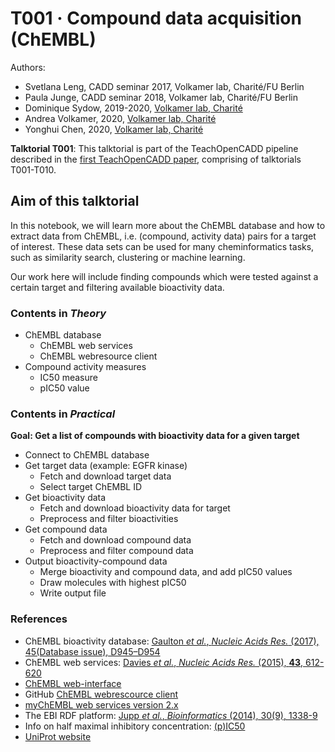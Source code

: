# T001 · Compound data acquisition (ChEMBL)

Authors:

- Svetlana Leng, CADD seminar 2017, Volkamer lab, Charité/FU Berlin 
- Paula Junge, CADD seminar 2018, Volkamer lab, Charité/FU Berlin
- Dominique Sydow, 2019-2020, [Volkamer lab, Charité](https://volkamerlab.org/)
- Andrea Volkamer, 2020, [Volkamer lab, Charité](https://volkamerlab.org/)
- Yonghui Chen, 2020, [Volkamer lab, Charité](https://volkamerlab.org/)


__Talktorial T001__: This talktorial is part of the TeachOpenCADD pipeline described in the [first TeachOpenCADD paper](https://jcheminf.biomedcentral.com/articles/10.1186/s13321-019-0351-x), comprising of talktorials T001-T010.


## Aim of this talktorial

In this notebook, we will learn more about the ChEMBL database and how to extract data from ChEMBL, i.e. (compound, activity data) pairs for a target of interest. These data sets can be used for many cheminformatics tasks, such as similarity search, clustering or machine learning.

Our work here will include finding compounds which were tested against a certain target and filtering available bioactivity data.


### Contents in *Theory*

* ChEMBL database
    * ChEMBL web services
    * ChEMBL webresource client
* Compound activity measures
    * IC50 measure
    * pIC50 value


### Contents in *Practical*
    
**Goal: Get a list of compounds with bioactivity data for a given target**

* Connect to ChEMBL database
* Get target data (example: EGFR kinase)
    * Fetch and download target data
    * Select target ChEMBL ID
* Get bioactivity data
    * Fetch and download bioactivity data for target
    * Preprocess and filter bioactivities
* Get compound data
    * Fetch and download compound data
    * Preprocess and filter compound data
* Output bioactivity-compound data
    * Merge bioactivity and compound data, and add pIC50 values
    * Draw molecules with highest pIC50
    * Write output file


### References

* ChEMBL bioactivity database: [Gaulton *et al.*, <i>Nucleic Acids Res.</i> (2017), 45(Database issue), D945–D954](https://www.ncbi.nlm.nih.gov/pmc/articles/PMC5210557/)
* ChEMBL web services: [Davies *et al.*, <i>Nucleic Acids Res.</i> (2015), <b>43</b>, 612-620](https://academic.oup.com/nar/article/43/W1/W612/2467881) 
* [ChEMBL web-interface](https://www.ebi.ac.uk/chembl/)
*  GitHub [ChEMBL webrescource client](https://github.com/chembl/chembl_webresource_client)
* [myChEMBL web services version 2.x](https://github.com/chembl/mychembl/blob/master/ipython_notebooks/09_myChEMBL_web_services.ipynb)
* The EBI RDF platform: [Jupp *et al.*, <i>Bioinformatics </i> (2014), 30(9), 1338-9](https://www.ncbi.nlm.nih.gov/pubmed/24413672)
* Info on half maximal inhibitory concentration: [(p)IC50](https://en.wikipedia.org/wiki/IC50)
* [UniProt website](https://www.uniprot.org/)
